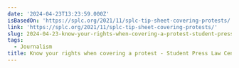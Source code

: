 ```yaml
---
date: '2024-04-23T13:23:59.000Z'
isBasedOn: 'https://splc.org/2021/11/splc-tip-sheet-covering-protests/'
link: 'https://splc.org/2021/11/splc-tip-sheet-covering-protests/'
slug: 2024-04-23-know-your-rights-when-covering-a-protest-student-press-law-center
tags:
  - Journalism
title: Know your rights when covering a protest - Student Press Law Center
---
```


